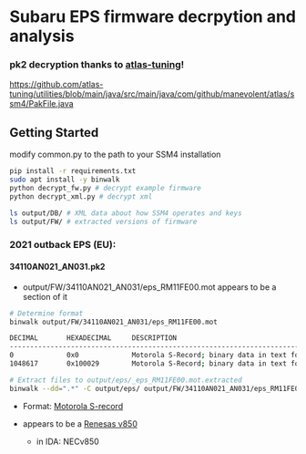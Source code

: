 # Subaru EPS firmware decrpytion and analysis

### pk2 decryption thanks to [atlas-tuning](https://github.com/atlas-tuning)!
https://github.com/atlas-tuning/utilities/blob/main/java/src/main/java/com/github/manevolent/atlas/ssm4/PakFile.java

## Getting Started
modify common.py to the path to your SSM4 installation

```bash
pip install -r requirements.txt
sudo apt install -y binwalk
python decrypt_fw.py # decrypt example firmware
python decrypt_xml.py # decrypt xml

ls output/DB/ # XML data about how SSM4 operates and keys
ls output/FW/ # extracted versions of firmware
```

### 2021 outback EPS (EU):

#### 34110AN021_AN031.pk2
- output/FW/34110AN021_AN031/eps_RM11FE00.mot appears to be a section of it

```bash
# Determine format
binwalk output/FW/34110AN021_AN031/eps_RM11FE00.mot

DECIMAL       HEXADECIMAL     DESCRIPTION
--------------------------------------------------------------------------------
0             0x0             Motorola S-Record; binary data in text format, record type: data (32-bit)
1048617       0x100029        Motorola S-Record; binary data in text format, record type: data (32-bit)

# Extract files to output/eps/_eps_RM11FE00.mot.extracted
binwalk --dd=".*" -C output/eps/ output/FW/34110AN021_AN031/eps_RM11FE00.mot
```

- Format: [Motorola S-record](https://en.wikipedia.org/wiki/SREC_(file_format))

- appears to be a [Renesas v850](https://en.wikipedia.org/wiki/V850)
    - in IDA: NECv850